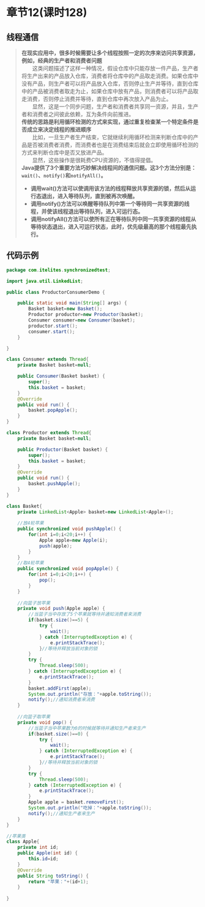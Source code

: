 # 章节12(课时128)   
## 线程通信  
> **在现实应用中，很多时候需要让多个线程按照一定的次序来访问共享资源，例如，经典的生产者和消费者问题**   
> &ensp;&ensp;&ensp;&ensp;这类问题描述了这样一种情况，假设仓库中只能存放一件产品，生产者将生产出来的产品放入仓库，消费者将仓库中的产品取走消费。如果仓库中没有产品，则生产者可以将产品放入仓库，否则停止生产并等待，直到仓库中的产品被消费者取走为止，如果仓库中放有产品，则消费者可以将产品取走消费，否则停止消费并等待，直到仓库中再次放入产品为止。   
> &ensp;&ensp;&ensp;&ensp;显然，这是一个同步问题，生产者和消费者共享同一资源，并且，生产者和消费者之间彼此依赖，互为条件向前推进。  
> **传统的思路是利用循环检测的方式来实现，通过重复检查某一个特定条件是否成立来决定线程的推进顺序**   
> &ensp;&ensp;&ensp;&ensp;比如，一旦生产者生产结束，它就继续利用循环检测来判断仓库中的产品是否被消费者消费，而消费者也是在消费结束后就会立即使用循环检测的方式来判断仓库中是否又放进产品。  
> &ensp;&ensp;&ensp;&ensp;显然，这些操作是很耗费CPU资源的，不值得提倡。   
> **Java提供了3个重要方法巧妙解决线程间的通信问题。这3个方法分别是：`wait()`、`notify()`和`notifyAll()`。**   
> - **调用wait()方法可以使调用该方法的线程释放共享资源的锁，然后从运行态退出，进入等待队列，直到被再次唤醒。**    
> - **调用notify()方法可以唤醒等待队列中第一个等待同一共享资源的线程，并使该线程退出等待队列，进入可运行态。**    
> - **调用notifyAll()方法可以使所有正在等待队列中同一共享资源的线程从等待状态退出，进入可运行状态，此时，优先级最高的那个线程最先执行。**    
## 代码示例  
```java
package com.itelites.synchronizedtest;

import java.util.LinkedList;

public class ProductorConsumerDemo {

	public static void main(String[] args) {
		Basket basket=new Basket();
		Productor productor=new Productor(basket);
		Consumer consumer=new Consumer(basket);
		productor.start();
		consumer.start();
	}

}

class Consumer extends Thread{
	private Basket basket=null;

	public Consumer(Basket basket) {
		super();
		this.basket = basket;
	}
	@Override
	public void run() {
		basket.popApple();
	}
}

class Productor extends Thread{
	private Basket basket=null;

	public Productor(Basket basket) {
		super();
		this.basket = basket;
	}
	@Override
	public void run() {
		basket.pushApple();
	}
}

class Basket{
	private LinkedList<Apple> basket=new LinkedList<Apple>();
	
	//放4轮苹果
	public synchronized void pushApple() {
		for(int i=0;i<20;i++) {
			Apple apple=new Apple(i);
			push(apple);
		}
	}
	//取4轮苹果
	public synchronized void popApple() {
		for(int i=0;i<20;i++) {
			pop();
		}
	}
	
	//向篮子放苹果
	private void push(Apple apple) {
		//当篮子当中存放了5个苹果就等待并通知消费者来消费
		if(basket.size()==5) {
			try {
				wait();
			} catch (InterruptedException e) {
				e.printStackTrace();
			}//等待并释放当前对象的锁
		}
		try {
			Thread.sleep(500);
		} catch (InterruptedException e) {
			e.printStackTrace();
		}
		basket.addFirst(apple);
		System.out.println("存放："+apple.toString());
		notify();//通知消费者来消费
	}
	
	//向篮子取苹果
	private void pop() {
		//当篮子当中苹果数为0的时候就等待并通知生产者来生产
		if(basket.size()==0) {
			try {
				wait();
			} catch (InterruptedException e) {
				e.printStackTrace();
			}//等待并释放当前对象的锁
		}
		try {
			Thread.sleep(500);
		} catch (InterruptedException e) {
			e.printStackTrace();
		}
		Apple apple = basket.removeFirst();
		System.out.println("吃掉："+apple.toString());
		notify();//通知生产者来生产
	}
}

//苹果类
class Apple{
	private int id;
	public Apple(int id) {
		this.id=id;
	}
	@Override
	public String toString() {
		return "苹果："+(id+1);
	}
	
}
```

 
